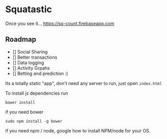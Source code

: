 Squatastic
==========
Once you see it... https://sq-count.firebaseapp.com

Roadmap
-------
- [] Social Sharing
- [] Better transactions
- [] Data logging
- [] Activity Grpahs
- [] Betting and prediction :)

Its a totally static "app", don't need any server to run, just open `index.html`

To install js dependencies run
```
bower install
```

if you need bower
```
sudo npm install -g bower
```

if you need npm / node, google how to install NPM/node for your OS.
